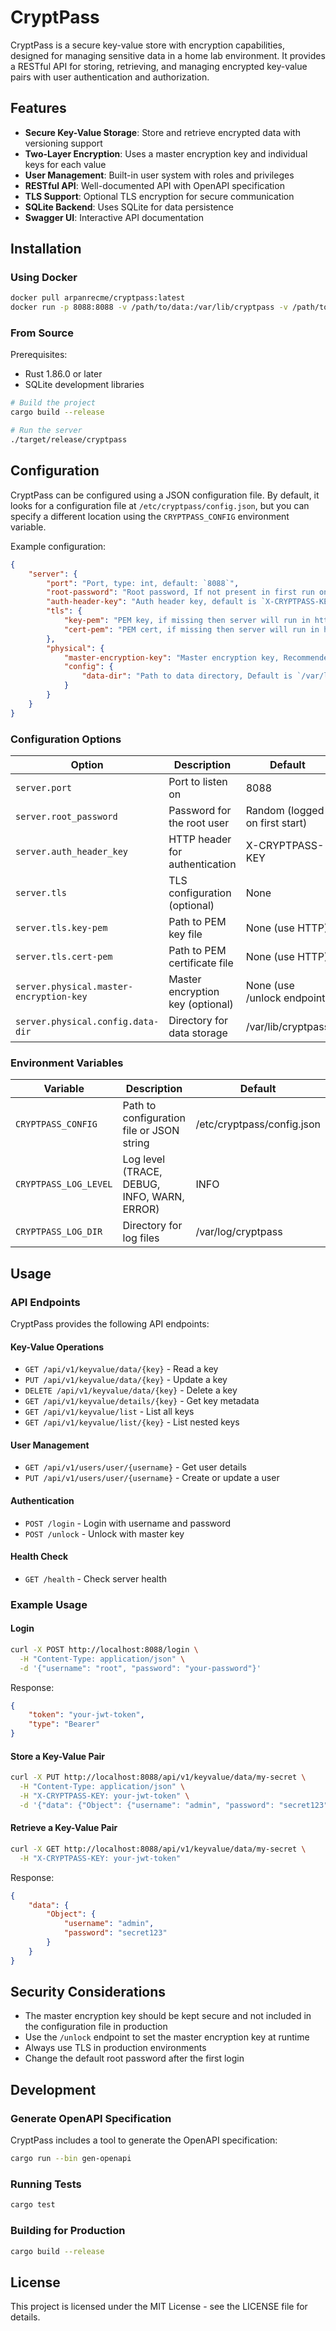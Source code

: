 # CryptPass

CryptPass is a secure key-value store with encryption capabilities, designed for managing sensitive data in a home lab environment. It provides a RESTful API for storing, retrieving, and managing encrypted key-value pairs with user authentication and authorization.

## Features

- **Secure Key-Value Storage**: Store and retrieve encrypted data with versioning support
- **Two-Layer Encryption**: Uses a master encryption key and individual keys for each value
- **User Management**: Built-in user system with roles and privileges
- **RESTful API**: Well-documented API with OpenAPI specification
- **TLS Support**: Optional TLS encryption for secure communication
- **SQLite Backend**: Uses SQLite for data persistence
- **Swagger UI**: Interactive API documentation

## Installation

### Using Docker

```bash
docker pull arpanrecme/cryptpass:latest
docker run -p 8088:8088 -v /path/to/data:/var/lib/cryptpass -v /path/to/config.json:/etc/cryptpass/config.json arpanrecme/cryptpass:latest
```

### From Source

Prerequisites:

- Rust 1.86.0 or later
- SQLite development libraries

```bash
# Build the project
cargo build --release

# Run the server
./target/release/cryptpass
```

## Configuration

CryptPass can be configured using a JSON configuration file. By default, it looks for a configuration file at `/etc/cryptpass/config.json`, but you can specify a different location using the `CRYPTPASS_CONFIG` environment variable.

Example configuration:

```json
{
    "server": {
        "port": "Port, type: int, default: `8088`",
        "root-password": "Root password, If not present in first run on the first run, it will be generated, and printed in the log on INFO level",
        "auth-header-key": "Auth header key, default is `X-CRYPTPASS-KEY`",
        "tls": {
            "key-pem": "PEM key, if missing then server will run in http",
            "cert-pem": "PEM cert, if missing then server will run in http"
        },
        "physical": {
            "master-encryption-key": "Master encryption key, Recommended: Set it via api endpoint",
            "config": {
                "data-dir": "Path to data directory, Default is `/var/lib/cryptpass`"
            }
        }
    }
}
```

### Configuration Options

| Option                                  | Description                      | Default                        |
|-----------------------------------------|----------------------------------|--------------------------------|
| `server.port`                           | Port to listen on                | 8088                           |
| `server.root_password`                  | Password for the root user       | Random (logged on first start) |
| `server.auth_header_key`                | HTTP header for authentication   | X-CRYPTPASS-KEY                |
| `server.tls`                            | TLS configuration (optional)     | None                           |
| `server.tls.key-pem`                    | Path to PEM key file             | None (use HTTP)                |
| `server.tls.cert-pem`                   | Path to PEM certificate file     | None (use HTTP)                |
| `server.physical.master-encryption-key` | Master encryption key (optional) | None (use /unlock endpoint)    |
| `server.physical.config.data-dir`       | Directory for data storage       | /var/lib/cryptpass             |

### Environment Variables

| Variable              | Description                                 | Default                    |
|-----------------------|---------------------------------------------|----------------------------|
| `CRYPTPASS_CONFIG`    | Path to configuration file or JSON string   | /etc/cryptpass/config.json |
| `CRYPTPASS_LOG_LEVEL` | Log level (TRACE, DEBUG, INFO, WARN, ERROR) | INFO                       |
| `CRYPTPASS_LOG_DIR`   | Directory for log files                     | /var/log/cryptpass         |

## Usage

### API Endpoints

CryptPass provides the following API endpoints:

#### Key-Value Operations

- `GET /api/v1/keyvalue/data/{key}` - Read a key
- `PUT /api/v1/keyvalue/data/{key}` - Update a key
- `DELETE /api/v1/keyvalue/data/{key}` - Delete a key
- `GET /api/v1/keyvalue/details/{key}` - Get key metadata
- `GET /api/v1/keyvalue/list` - List all keys
- `GET /api/v1/keyvalue/list/{key}` - List nested keys

#### User Management

- `GET /api/v1/users/user/{username}` - Get user details
- `PUT /api/v1/users/user/{username}` - Create or update a user

#### Authentication

- `POST /login` - Login with username and password
- `POST /unlock` - Unlock with master key

#### Health Check

- `GET /health` - Check server health

### Example Usage

#### Login

```bash
curl -X POST http://localhost:8088/login \
  -H "Content-Type: application/json" \
  -d '{"username": "root", "password": "your-password"}'
```

Response:

```json
{
    "token": "your-jwt-token",
    "type": "Bearer"
}
```

#### Store a Key-Value Pair

```bash
curl -X PUT http://localhost:8088/api/v1/keyvalue/data/my-secret \
  -H "Content-Type: application/json" \
  -H "X-CRYPTPASS-KEY: your-jwt-token" \
  -d '{"data": {"Object": {"username": "admin", "password": "secret123"}}}'
```

#### Retrieve a Key-Value Pair

```bash
curl -X GET http://localhost:8088/api/v1/keyvalue/data/my-secret \
  -H "X-CRYPTPASS-KEY: your-jwt-token"
```

Response:

```json
{
    "data": {
        "Object": {
            "username": "admin",
            "password": "secret123"
        }
    }
}
```

## Security Considerations

- The master encryption key should be kept secure and not included in the configuration file in production
- Use the `/unlock` endpoint to set the master encryption key at runtime
- Always use TLS in production environments
- Change the default root password after the first login

## Development

### Generate OpenAPI Specification

CryptPass includes a tool to generate the OpenAPI specification:

```bash
cargo run --bin gen-openapi
```

### Running Tests

```bash
cargo test
```

### Building for Production

```bash
cargo build --release
```

## License

This project is licensed under the MIT License - see the LICENSE file for details.
